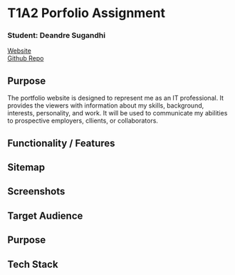 # T1A2 Porfolio Assignment

### Student: Deandre Sugandhi

[Website](./src/index.html)<br>
[Github Repo](https://github.com/deandresugandhi)

## Purpose
The portfolio website is designed to represent me as an IT professional. It provides the viewers with information about my skills, background, interests, personality, and work. It will be used to communicate my abilities to prospective employers, cllients, or collaborators.

## Functionality / Features

## Sitemap
## Screenshots
## Target Audience
## Purpose
## Tech Stack


